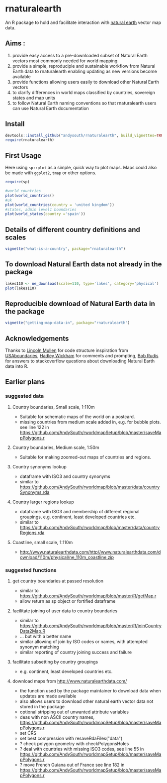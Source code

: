 # rnaturalearth

An R package to hold and facilitate interaction with [natural earth](http://www.naturalearthdata.com/) vector map data.

## Aims :
1. provide easy access to a pre-downloaded subset of Natural Earth vectors most commonly needed for world mapping
1. provide a simple, reproduciple and sustainable workflow from Natural Earth data to rnaturalearth enabling updating as new versions become available
1. provide functions allowing users easily to download other Natural Earth vectors
1. to clarify differences in world maps classified by countries, sovereign states and map units
1. to follow Natural Earth naming conventions so that rnaturalearth users can use Natural Earth documentation

## Install

```r
devtools::install_github("andysouth/rnaturalearth", build_vignettes=TRUE)
require(rnaturalearth)
```

## First Usage
Here using `sp::plot` as a simple, quick way to plot maps. Maps could also be made with `ggplot2`, `tmap` or other options.
```r
require(sp)

#world countries
plot(world_countries()
#uk
plot(world_countries(country = 'united kingdom'))
#states, admin level1 boundaries
plot(world_states(country ='spain')) 

```

## Details of different country definitions and scales
```r
vignette("what-is-a-country", package="rnaturalearth")
```

## To download Natural Earth data not already in the package
```r
lakes110 <- ne_download(scale=110, type='lakes', category='physical')
plot(lakes110)
```

## Reproducible download of Natural Earth data in the package
```r
vignette("getting-map-data-in", package="rnaturalearth")
```

## Acknowledgements
Thanks to [Lincoln Mullen](https://github.com/lmullen) for code structure inspiration from [USAboundaries](https://github.com/ropensci/USAboundaries), [Hadley Wickham](https://github.com/hadley) for comments and prompting, [Bob Rudis](https://github.com/hrbrmstr) for answers to stackoverflow questions about downloading Natural Earth data into R.


## Earlier plans

### suggested data
1. Country boundaries, Small scale, 1:110m 
    + Suitable for schematic maps of the world on a postcard.
    + missing countries from medium scale added in, e.g. for bubble plots. see line 122 in https://github.com/AndySouth/rworldmapSetup/blob/master/saveMapPolygons.r
    
2. Country boundaries, Medium scale, 1:50m
    + Suitable for making zoomed-out maps of countries and regions.

3. Country synonyms lookup
    + dataframe with ISO3 and country synonyms
    + similar to https://github.com/AndySouth/rworldmap/blob/master/data/countrySynonyms.rda
    
4. Country larger regions lookup
    + dataframe with ISO3 and membership of different regional groupings, e.g. continent, least developed countries etc.
    + similar to https://github.com/AndySouth/rworldmap/blob/master/data/countryRegions.rda

5. Coastline, small scale, 1:110m
    + http://www.naturalearthdata.com/http//www.naturalearthdata.com/download/110m/physical/ne_110m_coastline.zip

### suggested functions

1. get country boundaries at passed resolution
    + similar to https://github.com/AndySouth/rworldmap/blob/master/R/getMap.r
    + allow return as sp object or fortified dataframe
    
2. facilitate joining of user data to country boundaries
    + similar to https://github.com/AndySouth/rworldmap/blob/master/R/joinCountryData2Map.R
    + ... but with a better name
    + similar allowing of join by ISO codes or names, with attempted synonym matching
    + similar reporting of country joining success and failure

3. facilitate subsetting by country groupings
    + e.g. continent, least developed countries etc.
    
4. download maps from http://www.naturalearthdata.com/
    + the function used by the package maintainer to download data when updates are made available
    + also allows users to download other natural earth vector data not stored in the package
    + optional stripping out of unwanted attribute variables
    + deas with non ASCII country names,  https://github.com/AndySouth/rworldmapSetup/blob/master/saveMapPolygons.r
    + set CRS
    + set best compression with resaveRdaFiles("data")
    + ? check polygon geometry with checkPolygonsHoles
    + ? deal with countries with missing ISO3 codes, see line 55 in https://github.com/AndySouth/rworldmapSetup/blob/master/saveMapPolygons.r
    + ? move French Guiana out of France see line 182 in https://github.com/AndySouth/rworldmapSetup/blob/master/saveMapPolygons.r
    
    
